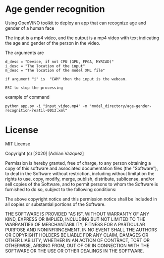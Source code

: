# Age gender recognition
Using OpenVINO toolkit to deploy an app that can recognize age and gender of a human face

The input is a mp4 video, and the output is a mp4 video with text indicating the age and gender of the person in the video.

The arguments are

    d_desc = "Device, if not CPU (GPU, FPGA, MYRIAD)"
    i_desc = "The location of the input"
    m_desc = "The location of the model XML file"
    
    if argument "i" is  "CAM" then the input is the webcam.
    
    ESC to stop the processing

example of command 

`python app.py -i "input_video.mp4" -m "model_directory/age-gender-recognition-reatil-0013.xml"`
# License

MIT License

Copyright (c) [2020] [Adrian Vazquez]

Permission is hereby granted, free of charge, to any person obtaining a copy of this software and associated documentation files (the "Software"), to deal in the Software without restriction, including without limitation the rights to use, copy, modify, merge, publish, distribute, sublicense, and/or sell copies of the Software, and to permit persons to whom the Software is furnished to do so, subject to the following conditions:

The above copyright notice and this permission notice shall be included in all copies or substantial portions of the Software.

THE SOFTWARE IS PROVIDED "AS IS", WITHOUT WARRANTY OF ANY KIND, EXPRESS OR IMPLIED, INCLUDING BUT NOT LIMITED TO THE WARRANTIES OF MERCHANTABILITY, FITNESS FOR A PARTICULAR PURPOSE AND NONINFRINGEMENT. IN NO EVENT SHALL THE AUTHORS OR COPYRIGHT HOLDERS BE LIABLE FOR ANY CLAIM, DAMAGES OR OTHER LIABILITY, WHETHER IN AN ACTION OF CONTRACT, TORT OR OTHERWISE, ARISING FROM, OUT OF OR IN CONNECTION WITH THE SOFTWARE OR THE USE OR OTHER DEALINGS IN THE SOFTWARE.
